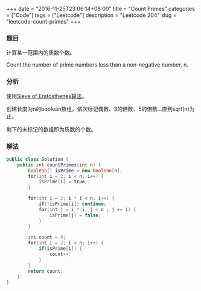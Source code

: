 +++
date = "2016-11-25T23:06:14+08:00"
title = "Count Primes"
categories = ["Code"]
tags = ["Leetcode"]
description = "Leetcode 204"
slug = "leetcode-count-primes"
+++

### 题目

计算某一范围内的质数个数。

Count the number of prime numbers less than a non-negative number, n.

### 分析

使用[Sieve of Eratosthenes算法](http://en.wikipedia.org/wiki/Sieve_of_Eratosthenes)。

创建长度为n的boolean数组，依次标记偶数、3的倍数、5的倍数...直到sqrt(n)为止。

剩下的未标记的数组即为质数的个数。

### 解法

```java
public class Solution {
    public int countPrimes(int n) {
        boolean[] isPrime = new boolean[n];
        for(int i = 2; i < n; i++) {
            isPrime[i] = true;
        }

        for(int i = 2; i * i < n; i++) {
            if(!isPrime[i]) continue;
            for(int j = i * i; j < n ; j += i) {
                isPrime[j] = false;
            }
        }

        int count = 0;
        for(int i = 2; i < n; i++) {
            if(isPrime[i]) {
                count++;
            }
        }
        return count;
    }
}
```